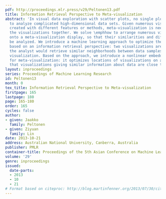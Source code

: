```yaml
---
pdf: http://proceedings.mlr.press/v29/Peltonen13.pdf
title: Information Retrieval Perspective to Meta-visualization
abstract: 'In visual data exploration with scatter plots, no single plot is sufficient
  to analyze complicated high-dimensional data sets. Given numerous visualizations
  created with different features or methods, meta-visualization is needed to analyze
  the visualizations together. We solve \emphhow to arrange numerous visualizations
  onto a meta-visualization display, so that their similarities and differences can
  be analyzed. We introduce a machine learning approach to optimize the meta-visualization,
  based on an information retrieval perspective: two visualizations are similar if
  the analyst would retrieve similar neighborhoods between data samples from either
  visualization. Based on the approach, we introduce a nonlinear embedding method
  for meta-visualization: it optimizes locations of visualizations on a display, so
  that visualizations giving similar information about data are close to each other.'
layout: inproceedings
series: Proceedings of Machine Learning Research
id: Peltonen13
month: 0
tex_title: Information Retrieval Perspective to Meta-visualization
firstpage: 165
lastpage: 180
page: 165-180
order: 165
cycles: false
author:
- given: Jaakko
  family: Peltonen
- given: Ziyuan
  family: Lin
date: 2013-10-21
address: Australian National University, Canberra, Australia
publisher: PMLR
container-title: Proceedings of the 5th Asian Conference on Machine Learning
volume: '29'
genre: inproceedings
issued:
  date-parts:
  - 2013
  - 10
  - 21
# Format based on citeproc: http://blog.martinfenner.org/2013/07/30/citeproc-yaml-for-bibliographies/
---
```

